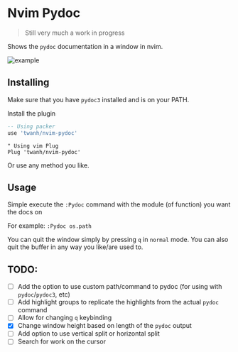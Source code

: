 # Nvim Pydoc

> Still very much a work in progress 

Shows the `pydoc` documentation in a window in nvim.

![example](https://media.giphy.com/media/ZvIsb0uivq6aGaggF6/giphy.gif)

## Installing

Make sure that you have `pydoc3` installed and is on your PATH. 

Install the plugin

```lua
-- Using packer
use 'twanh/nvim-pydoc'
```
```vim
" Using vim Plug
Plug 'twanh/nvim-pydoc'
```

Or use any method you like.

## Usage

Simple execute the `:Pydoc` command with the module (of function) you want the docs on

For example: `:Pydoc os.path` 

You can quit the window simply by pressing `q` in `normal` mode. You can also quit the buffer in any way you like/are used to.

## TODO:

- [ ] Add the option to use custom path/command to pydoc (for using with `pydoc`/`pydoc3`, etc)
- [ ] Add highlight groups to replicate the highlights from the actual `pydoc` command
- [ ] Allow for changing `q` keybinding
- [x] Change window height based on length of the `pydoc` output
- [ ] Add option to use vertical split or horizontal split
- [ ] Search for work on the cursor
